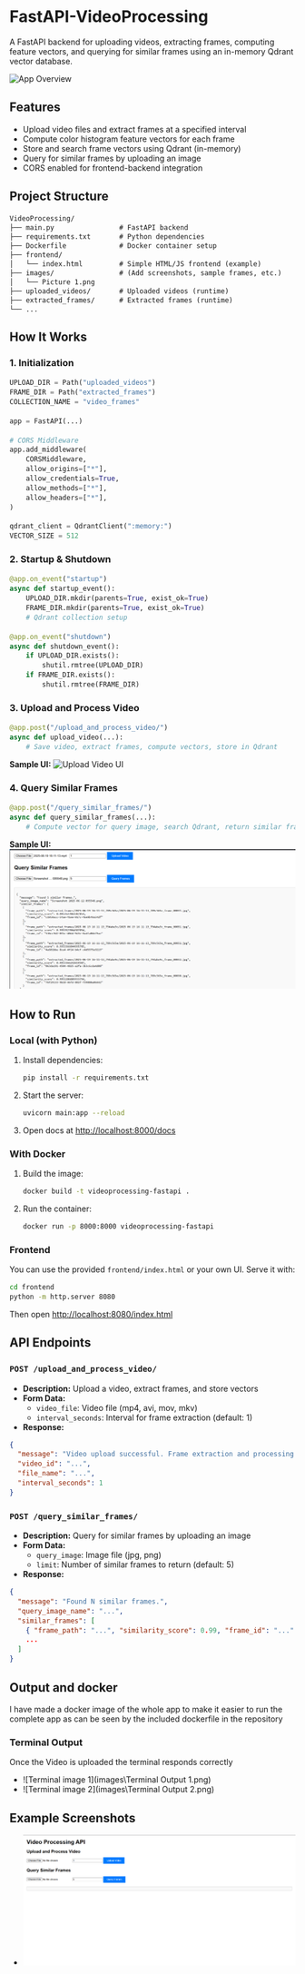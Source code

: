 # FastAPI-VideoProcessing

A FastAPI backend for uploading videos, extracting frames, computing feature vectors, and querying for similar frames using an in-memory Qdrant vector database.

![App Overview](images/overview.png)

## Features
- Upload video files and extract frames at a specified interval
- Compute color histogram feature vectors for each frame
- Store and search frame vectors using Qdrant (in-memory)
- Query for similar frames by uploading an image
- CORS enabled for frontend-backend integration

## Project Structure

```
VideoProcessing/
├── main.py                # FastAPI backend
├── requirements.txt       # Python dependencies
├── Dockerfile             # Docker container setup
├── frontend/
│   └── index.html         # Simple HTML/JS frontend (example)
├── images/                # (Add screenshots, sample frames, etc.)
│   └── Picture 1.png
├── uploaded_videos/       # Uploaded videos (runtime)
├── extracted_frames/      # Extracted frames (runtime)
└── ...
```

## How It Works

### 1. Initialization

```python
UPLOAD_DIR = Path("uploaded_videos")
FRAME_DIR = Path("extracted_frames")
COLLECTION_NAME = "video_frames"

app = FastAPI(...)

# CORS Middleware
app.add_middleware(
    CORSMiddleware,
    allow_origins=["*"],
    allow_credentials=True,
    allow_methods=["*"],
    allow_headers=["*"],
)

qdrant_client = QdrantClient(":memory:")
VECTOR_SIZE = 512
```

### 2. Startup & Shutdown

```python
@app.on_event("startup")
async def startup_event():
    UPLOAD_DIR.mkdir(parents=True, exist_ok=True)
    FRAME_DIR.mkdir(parents=True, exist_ok=True)
    # Qdrant collection setup

@app.on_event("shutdown")
async def shutdown_event():
    if UPLOAD_DIR.exists():
        shutil.rmtree(UPLOAD_DIR)
    if FRAME_DIR.exists():
        shutil.rmtree(FRAME_DIR)
```

### 3. Upload and Process Video

```python
@app.post("/upload_and_process_video/")
async def upload_video(...):
    # Save video, extract frames, compute vectors, store in Qdrant
```

**Sample UI:**
![Upload Video UI](images/upload_ui.png)

### 4. Query Similar Frames

```python
@app.post("/query_similar_frames/")
async def query_similar_frames(...):
    # Compute vector for query image, search Qdrant, return similar frames
```

**Sample UI:**
![Query Frames UI](images/query_ui.png)

## How to Run

### Local (with Python)
1. Install dependencies:
   ```sh
   pip install -r requirements.txt
   ```
2. Start the server:
   ```sh
   uvicorn main:app --reload
   ```
3. Open docs at [http://localhost:8000/docs](http://localhost:8000/docs)

### With Docker
1. Build the image:
   ```sh
   docker build -t videoprocessing-fastapi .
   ```
2. Run the container:
   ```sh
   docker run -p 8000:8000 videoprocessing-fastapi
   ```

### Frontend
You can use the provided `frontend/index.html` or your own UI. Serve it with:
```sh
cd frontend
python -m http.server 8080
```
Then open [http://localhost:8080/index.html](http://localhost:8080/index.html)

## API Endpoints

### `POST /upload_and_process_video/`
- **Description:** Upload a video, extract frames, and store vectors
- **Form Data:**
  - `video_file`: Video file (mp4, avi, mov, mkv)
  - `interval_seconds`: Interval for frame extraction (default: 1)
- **Response:**
```json
{
  "message": "Video upload successful. Frame extraction and processing initiated in background.",
  "video_id": "...",
  "file_name": "...",
  "interval_seconds": 1
}
```

### `POST /query_similar_frames/`
- **Description:** Query for similar frames by uploading an image
- **Form Data:**
  - `query_image`: Image file (jpg, png)
  - `limit`: Number of similar frames to return (default: 5)
- **Response:**
```json
{
  "message": "Found N similar frames.",
  "query_image_name": "...",
  "similar_frames": [
    { "frame_path": "...", "similarity_score": 0.99, "frame_id": "..." },
    ...
  ]
}
```

## Output and docker
I have made a docker image of the whole app to make it easier to run the complete app
as can be seen by the included dockerfile in the repository

### Terminal Output
Once the Video is uploaded the terminal responds correctly 
- ![Terminal image 1](images\Terminal Output 1.png)
- ![Terminal image 2](images\Terminal Output 2.png) 


## Example Screenshots

- ![Swagger UI](images/swagger.png)

